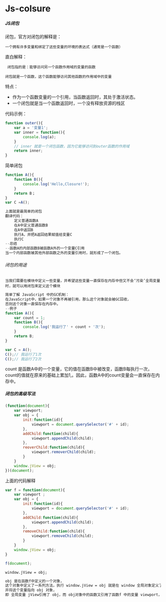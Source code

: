 # Js-colsure

##### JS闭包

闭包，官方对闭包的解释是：

`一个拥有许多变量和绑定了这些变量的环境的表达式（通常是一个函数）`

直白解释：

` 闭包指的是：能够访问另一个函数作用域的变量的函数`

`闭包就是一个函数，这个函数能够访问其他函数的作用域中的变量`

特点：

- 作为一个函数变量的一个引用，当函数返回时，其处于激活状态。
- 一个闭包就是当一个函数返回时，一个没有释放资源的栈区

代码示例：

```javascript
function outer(){
    var a = '变量1';
    var inner = function(){
        console.log(a);
    }
    // inner 就是一个闭包函数，因为它能够访问到outer函数的作用域
    return inner;
}
```

简单闭包

```javascript
function A(){
    function B(){
        console.log('Hello,Closure!');
    }
    return B；
}
var C =A();

上面就是最简单的闭包
翻译代码：
	定义普通函数A
    在A中定义普通函数B
    在A中返回B
    执行A，并把A返回结果赋值给变量C
    执行C
--总结
--函数A的内部函数B被函数A外的一个变量C引用
当一个内部函数被其他外部函数之外的变量引用时，就形成了一个闭包。

```

###### 闭包的用途

`当我们需要在模块中定义一些变量，并希望这些变量一直保存在内存中但又不会‘污染’全局变量时，就可以用闭包来定义这个模块`

```javascript
简单了解 JavaScript 中的GC机制：
在JavaScript中，如果一个对象不再被引用，那么这个对象就会被GC回收，
否则这个对象一直保存在内存中。
--例子
function A(){
    var count = 1;
    function B(){
        console.log('我运行了' + count + '次');
    }
    return B;
}

var C = A();
C();// 我运行了1次
C();// 我运行了2次
```

count 是函数A中的一个变量，它的值在函数B中被改变，函数B每执行一次，count的值就在原来的基础上累加1,。因此，函数A中的count变量会一直保存在内存中。



##### 闭包的高级写法

```javascript
(function(document){
    var viewport;
    var obj = {
        init:function(id){
            viewport = document.querySelector('#' + id);
        },
        addChild:function(child){
            viewport.appendChild(child);
        },
        reoverChild:function(child){
            viewport.removerChild(child);
        }
    }
    window.jView = obj;
})(document);
```

上面的代码解释

```javascript
var f = function(document){
    var viewport ;
    var obj = {
        init:function(id){
            viewport = document.querySelector('#' + id);
        },
        addChild:function(child){
            viewport.appendChild(child);
        },
        removeChild:function(child){
            viewport.removeChild(child);
        }
    }
    window.jView = obj;
}

f(document);
```

`window.jView = obj;`

```html
obj 是在函数f中定义的一个对象，
这个对象中定义了一系列方法，执行 window.jView = obj 就是在 window 全局对象定义了一个变量 jView，
并将这个变量指向 obj 对象，
即 全局变量 jView引用了 obj，而 obj对象中的函数又引用了函数f 中的变量 viewport，因此函数 f中的viewport 不会被GC回收，viewport会一直保存到内存中。所以形成闭包的条件。
```


